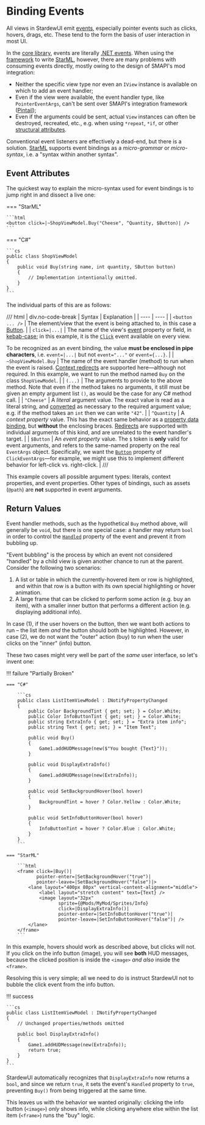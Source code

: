 # Binding Events

All views in StardewUI emit [events](starml.md#events), especially pointer events such as clicks, hovers, drags, etc. These tend to the form the basis of user interaction in most UI.

In the [core library](../library/index.md), events are literally [.NET events](https://learn.microsoft.com/en-us/dotnet/standard/Events/). When using the [framework](index.md) to write [StarML](starml.md), however, there are many problems with consuming events directly, mostly owing to the design of SMAPI's mod integration:

- Neither the specific view type nor even an `IView` instance is available on which to add an event handler;
- Even if the view were available, the event handler type, like `PointerEventArgs`, can't be sent over SMAPI's integration framework ([Pintail](https://github.com/Nanoray-pl/Pintail));
- Even if the arguments could be sent, actual `View` instances can often be destroyed, recreated, etc., e.g. when using `*repeat`, `*if`, or other [structural attributes](starml.md#structural-attributes).

Conventional event listeners are effectively a dead-end, but there is a solution. [StarML](starml.md) supports event bindings as a _micro-grammar_ or _micro-syntax_, i.e. a "syntax within another syntax".

## Event Attributes

The quickest way to explain the micro-syntax used for event bindings is to jump right in and dissect a live one:

=== "StarML"

    ```html
    <button click=|~ShopViewModel.Buy("Cheese", ^Quantity, $Button)| />
    ```

=== "C#"

    ```cs
    public class ShopViewModel
    {
        public void Buy(string name, int quantity, SButton button)
        {
            // Implementation intentionally omitted.
        }
    }
    ```

The individual parts of this are as follows:

/// html | div.no-code-break
| Syntax | Explanation |
| ---- | ---- |
| `<button ... />` | The element/view that the event is being attached to, in this case a [Button](../reference/stardewui/button.md). |
| `click=|...|` | The name of the view's [event](https://learn.microsoft.com/en-us/dotnet/standard/Events/) property or field, in [kebab-case](https://developer.mozilla.org/en-US/docs/Glossary/Kebab_case); in this example, it is the [`Click`](../reference/stardewui/iview.md#click) event available on every view.<p>To be recognized as an event binding, the value **must be enclosed in pipe characters**, i.e. `event=|...|` but not `event="..."` or `event={...}`. |
| `~ShopViewModel.Buy` | The name of the event handler (method) to run when the event is raised. [Context redirects](binding-context.md#redirects) are supported here—although not required. In this example, we want to run the method named `Buy` on the class `ShopViewModel`. |
| `(...)` | The arguments to provide to the above method. Note that even if the method takes no arguments, it still must be given an empty argument list `()`, as would be the case for any C# method call. |
| `"Cheese"` | A _literal_ argument value. The exact value is read as a literal string, and [converted](starml.md#type-conversions) as necessary to the required argument value; e.g. if the method takes an `int` then we can write `"42"`. |
| `^Quantity` | A _context property_ value. This has the exact same behavior as a [property data binding](starml.md#attribute-flavors), but **without** the enclosing braces. [Redirects](binding-context.md#redirects) are supported with individual arguments of this kind, and are unrelated to the event handler's target. |
| `$Button` | An _event property_ value. The `$` token is **only** valid for event arguments, and refers to the same-named property on the real `EventArgs` object. Specifically, we want the [`Button`](../reference/stardewui/clickeventargs.md#button) property of `ClickEventArgs`—for example, we might use this to implement different behavior for left-click vs. right-click. |
///

This example covers all possible argument types: literals, context properties, and event properties. Other types of bindings, such as assets (`@path`) are **not** supported in event arguments.

## Return Values

Event handler methods, such as the hypothetical `Buy` method above, will generally be `void`, but there is one special case: a handler may return `bool` in order to control the [`Handled`](../reference/stardewui/bubbleeventargs.md#handled) property of the event and prevent it from bubbling up.

"Event bubbling" is the process by which an event not considered "handled" by a child view is given another chance to run at the parent. Consider the following two scenarios:

1. A list or table in which the currently-hovered item or row is highlighted, and within that row is a button with its own special highlighting or hover animation.
2. A large frame that can be clicked to perform some action (e.g. buy an item), with a smaller inner button that performs a different action (e.g. displaying additional info).

In case (1), if the user hovers on the button, then we want both actions to run – the list item _and_ the button should both be highlighted. However, in case (2), we do not want the "outer" action (buy) to run when the user clicks on the "inner" (info) button.

These two cases might very well be part of the _same_ user interface, so let's invent one:

!!! failure "Partially Broken"

    === "C#"

        ```cs
        public class ListItemViewModel : INotifyPropertyChanged
        {
            public Color BackgroundTint { get; set; } = Color.White;
            public Color InfoButtonTint { get; set; } = Color.White;
            public string ExtraInfo { get; set; } = "Extra item info";
            public string Text { get; set; } = "Item Text";
            
            public void Buy()
            {
                Game1.addHUDMessage(new($"You bought {Text}"));
            }
            
            public void DisplayExtraInfo()
            {
                Game1.addHUDMessage(new(ExtraInfo));
            }

            public void SetBackgroundHover(bool hover)
            {
                BackgroundTint = hover ? Color.Yellow : Color.White;
            }

            public void SetInfoButtonHover(bool hover)
            {
                InfoButtonTint = hover ? Color.Blue : Color.White;
            }
        }
        ```

    === "StarML"

        ```html
        <frame click=|Buy()|
               pointer-enter=|SetBackgroundHover("true")|
               pointer-leave=|SetBackgroundHover("false")|>
            <lane layout="400px 80px" vertical-content-alignment="middle">
                <label layout="stretch content" text={Text} />
                <image layout="32px"
                       sprite={@Mods/MyMod/Sprites/Info}
                       click=|DisplayExtraInfo()|
                       pointer-enter=|SetInfoButtonHover("true")|
                       pointer-leave=|SetInfoButtonHover("false")| />
            </lane>
        </frame>
        ```

In this example, hovers should work as described above, but clicks will not. If you click on the info button (image), you will see **both** HUD messages, because the clicked position is inside the `<image>` _and also_ inside the `<frame>`.

Resolving this is very simple; all we need to do is instruct StardewUI not to bubble the click event from the info button.

!!! success

    ```cs
    public class ListItemViewModel : INotifyPropertyChanged
    {
        // Unchanged properties/methods omitted
    
        public bool DisplayExtraInfo()
        {
            Game1.addHUDMessage(new(ExtraInfo));
            return true;
        }
    }
    ```

StardewUI automatically recognizes that `DisplayExtraInfo` now returns a `bool`, and since we return `true`, it sets the event's `Handled` property to `true`, preventing `Buy()` from being triggered at the same time.

This leaves us with the behavior we wanted originally: clicking the info button (`<image>`) _only_ shows info, while clicking anywhere else within the list item (`<frame>`) runs the "buy" logic.